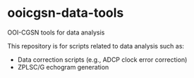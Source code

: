 # ooicgsn-data-tools
OOI-CGSN tools for data analysis

This repository is for scripts related to data analysis such as:
* Data correction scripts (e.g., ADCP clock error correction)
* ZPLSC/G echogram generation
